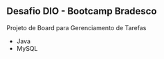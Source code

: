 ## Desafio DIO - Bootcamp Bradesco 

Projeto de Board para Gerenciamento de Tarefas

- Java
- MySQL
